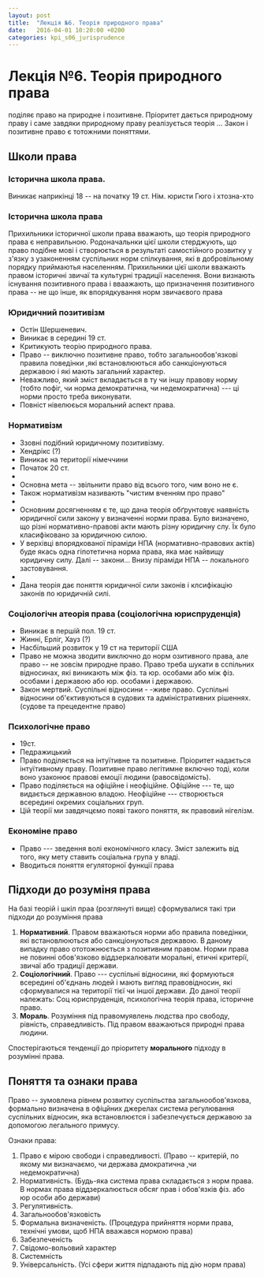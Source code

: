 ```yaml
---
layout: post
title:  "Лекція №6. Теорія природного права"
date:   2016-04-01 10:20:00 +0200
categories: kpi_s06_jurisprudence
---
```


# Лекція №6. Теорія природного права

поділяє право на природне і позитивне. Пріоритет дається природному праву і саме завдяки природному праву реалізується теорія ... 
Закон і позитивне право є тотожними поняттями.

## Школи права

### Історична школа права.
Виникає наприкінці 18 -- на початку 19 ст.
Нім. юристи Гюго і хтозна-хто

### Історична школа права
Прихильники історичної школи права вважають, що теорія природного права є неправильною. Родоначальнки цієї школи стерджують, що право подібне мові і створюється в результаті самостійного розвитку у з'язку з узаконенням суспільних норм спілкування, які в добровільному порядку приймаютья населенням. Прихильники цієї школи вважають правом історичні звичаї та культурні традиції населення. Вони визнають існування позитивного права і вваажають, що призначення позитивного права -- не що інше, як впорядкування норм звичаєвого права

### Юридичний позитивізм
- Остін Шершеневич.
- Виникає в середині 19 ст. 
- Критикують теорію природного права.
- Право -- виключно позитивне право, тобто загальнообов'язкові правила поведінки ,які встановлюються або санкціонуються державою і які мають загальний характер.
- Неважливо, який зміст вкладається в ту чи іншу правову норму (тобто пофіг, чи норма демократична, чи недемократична) --- ці норми просто треба виконувати. 
- Повніст нівелюєься моральний аспект права.

### Нормативізм
- Ззовні подібний юридичному позитивізму.
- Хендрікс (?)
- Виникає на території німеччини
- Початок 20 ст.
- 
- Основна мета -- звільнити право від всього того, чим воно не є.
- Також нормативізм називають "чистим вченням про право"
- 
- Основним досягненням є те, що дана теорія обґрунтовує наявність юридичної сили закону у визначенні норми права. Було визначено, що різні нормативно-правові акти мають різну юридичну слу. Їх було класифіковано за юридичною силою.
- У верхівці впорядкованої піраміди НПА (нормативно-правових актів) буде якась одна гіпотетична норма права, яка має найвищу юридичну силу. Далі -- закони... Внизу піраміди НПА -- локального застовування.
- 
- Дана теорія дає поняття юридичної сили законів і клсифікацію законів по юридичній силі.

### Соціологічн атеорія права (соціологічна юриспруденція)
- Виникає в першій пол. 19 ст.
- Жинні, Ерліг, Хауз (?)
- Насбільший розвиток у 19 ст на території США
- Право не можна зводити виключно до норм озитивного права, але право -- не зовсім природне право. Право треба шукати в сспільних відносинах, які виникають між фіз. та юр. особами або між фіз. особами і державою або юр. особами і державою.
- Закон мертвий. Суспільні відносини - -живе право. Суспільні відносини об'єктивуються в судових та адміністративних рішеннях. (судове та прецедентне право)

### Психологічне право
- 19ст.
- Педражицький
- Право поділяється на інтуїтивне та позитивне. Пріоритет надається інтуїтивному праву. Позитивне право легітимне включно тоді, коли воно узаконює правові емоції людини (равосвідомість).
- Право поділяється на офіційне і неофіційне. Офіційне --- те, що видається державною владою. Неофіційне --- створюється всередині окремих соціальних груп.
- Цій теорії ми завдячцємо появі такого поняття, як правовий нігелізм.


### Економіне право
- Право --- зведення волі економічного класу. Зміст залежить від того, яку мету ставить соціальна група у владі.
- Вводиться поняття егуляторної функції права

## Підходи до розуміня права

На базі теорій і шкіл праа (розглянуті вище) сформувалися такі три підходи до розуміння права

1. **Нормативний**. Правом вважаються норми або правила поведінки, які встановлюються або санкціонуються державою. В даному випадку право ототожнюється з позитивним правом. Норми права не повинні обов'язково віддзеркалювати моральні, етичні критерії, звичаї або традиції держави.
2. **Соціологічний**. Право --- суспільні відносини, які формуються всередині об'єднань людей і мають вигляд правовідносин, які сформувалися на території тієї чи іншої держави. До даної теорії належать: Соц юриспруденція, психологічна теорія права, історичне право.
3. **Мораль**. Розуміння під правомуявлень людства про свободу, рівність, справедливість. Під правом вважаються природні права людини.

Спостерігаються тенденції до пріоритету **морального** підходу в розумінні права.

## Поняття та ознаки права

Право -- зумовлена рівнем розвитку суспільства загальнообов'язкова, формально визначена в офіцйних джерелах система регулювання суспільних відносин, яка встановлюєтся і забезпечується державою за допомогою легального примусу.

Ознаки права: 

1. Право є мірою свободи і справедливості. (Право -- критерій, по якому ми визначаємо, чи держава дмократична ,чи недемократична)
2. Нормативність. (Будь-яка система права складається з норм права. В нормах права віддзеркалюється обсяг прав і обов'язків фіз. або юр особи або держави)
3. Регулятивність. 
4. Загальнообов'язковість
5. Формальна визначеність. (Процедура прийняття норми права, технічні умови, щоб НПА вважався нормою права)
6. Забезпеченість
7. Свідомо-вольовий характер
8. Системність
9. Універсальність. (Усі сфери життя підпадають під дію норм права)
